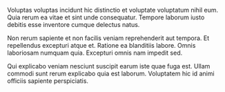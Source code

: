 Voluptas voluptas incidunt hic distinctio et voluptate voluptatum nihil eum. Quia rerum ea vitae et sint unde consequatur. Tempore laborum iusto debitis esse inventore cumque delectus natus.
 Non rerum sapiente et non facilis veniam reprehenderit aut tempora. Et repellendus excepturi atque et. Ratione ea blanditiis labore. Omnis laboriosam numquam quia. Excepturi omnis nam impedit sed.
 Qui explicabo veniam nesciunt suscipit earum iste quae fuga est. Ullam commodi sunt rerum explicabo quia est laborum. Voluptatem hic id animi officiis sapiente perspiciatis.